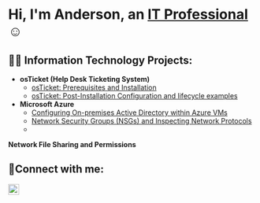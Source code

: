<h1>Hi, I'm Anderson, an <a href="https://www.linkedin.com/in/anderson-martinez-33735141/">IT Professional</a>☺</h1>

<h2>👨‍💻 Information Technology Projects:</h2>

- <b>osTicket (Help Desk Ticketing System)</b>
  - [osTicket: Prerequisites and Installation](https://github.com/andersonmartinezIT/osTicket-Prerequisites-and-Installation)
  - [osTicket: Post-Installation Configuration and lifecycle examples](https://github.com/andersonmartinezIT/osTicket-Post-Installation-Configuration-and-lifecycle-examples)
- <b>Microsoft Azure</b>
  - [Configuring On-premises Active Directory within Azure VMs](https://github.com/andersonmartinezIT/Microsoft-azure-and-Active-Directory-Configuration)
  - [Network Security Groups (NSGs) and Inspecting Network Protocols](https://github.com/joshmadakorcc/azure-network-protocols)
  - 

<b>Network File Sharing and Permissions</b>

<h2>🤳Connect with me:</h2>

[<img align="left" alt="Josh | LinkedIn" width="22px" src="https://cdn.jsdelivr.net/npm/simple-icons@v3/icons/linkedin.svg" />][linkedin]


[twitter]: https://twitter.com/Josh
[instagram]: https://www.instagram.com/Josh
[linkedin]: https://linkedin.com/in/anderson-martinez-33735141
